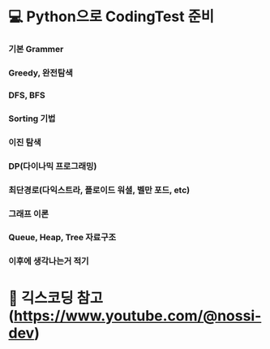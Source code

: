 # 💻 Python으로 CodingTest 준비

### 기본 Grammer
### Greedy, 완전탐색
### DFS, BFS
### Sorting 기법
### 이진 탐색
### DP(다이나믹 프로그래밍)
### 최단경로(다익스트라, 플로이드 워셜, 벨만 포드, etc)
### 그래프 이론
### Queue, Heap, Tree 자료구조
### 이후에 생각나는거 적기

# 📝 긱스코딩 참고(https://www.youtube.com/@nossi-dev)
